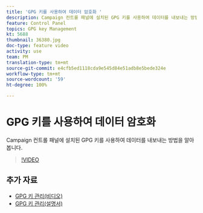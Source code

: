 ```yaml
---
title: 'GPG 키를 사용하여 데이터 암호화 '
description: Campaign 컨트롤 패널에 설치된 GPG 키를 사용하여 데이터를 내보내는 방법을 알아봅니다.
feature: Control Panel
topics: GPG key Management
kt: 5688
thumbnail: 36380.jpg
doc-type: feature video
activity: use
team: PM
translation-type: tm+mt
source-git-commit: e4cfb5ed1118cda9e545d84e51adb8e5bede324e
workflow-type: tm+mt
source-wordcount: '59'
ht-degree: 100%

---
```



# GPG 키를 사용하여 데이터 암호화

Campaign 컨트롤 패널에 설치된 GPG 키를 사용하여 데이터를 내보내는 방법을 알아봅니다.

>[!VIDEO](https://video.tv.adobe.com/v/36380?quality=12)

## 추가 자료

* [GPG 키 관리(비디오)](./gpg-key-management-overview.md)
* [GPG 키 관리(설명서)](https://docs.adobe.com/content/help/ko-KR/control-panel/using/instances-settings/gpg-keys-management.html)

